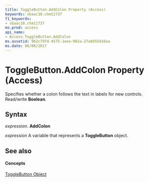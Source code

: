 ```yaml
---
title: ToggleButton.AddColon Property (Access)
keywords: vbaac10.chm11737
f1_keywords:
- vbaac10.chm11737
ms.prod: access
api_name:
- Access.ToggleButton.AddColon
ms.assetid: 962c79fd-4575-1eea-982a-27a8d55416aa
ms.date: 06/08/2017
---
```



# ToggleButton.AddColon Property (Access)

Specifies whether a colon follows the text in labels for new controls. Read/write  **Boolean**.


## Syntax

 _expression_. **AddColon**

 _expression_ A variable that represents a **ToggleButton** object.


## See also


#### Concepts


[ToggleButton Object](togglebutton-object-access.md)

